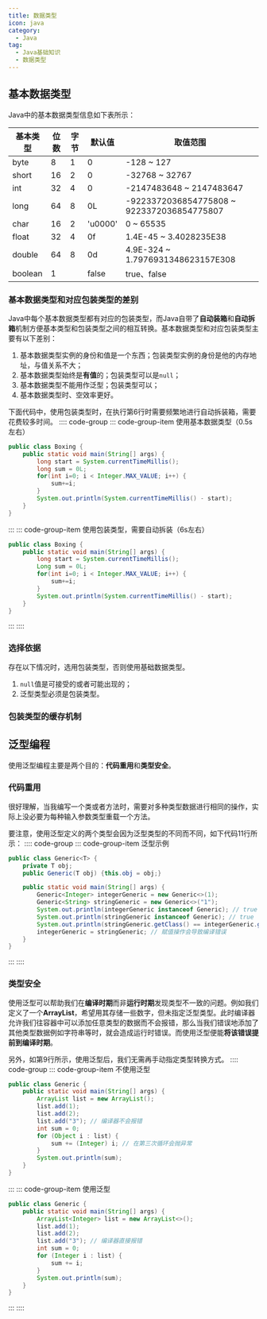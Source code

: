 ```yaml
---
title: 数据类型
icon: java
category:
  - Java
tag:
  - Java基础知识
  - 数据类型
---
```


## 基本数据类型
Java中的基本数据类型信息如下表所示：

| 基本类型 | 位数 | 字节 | 默认值 | 取值范围                               |
| -------- | ---- | ---- | ------- | ------------------------------------------ |
| byte     | 8    | 1    | 0       | -128 ~ 127                                 |
| short    | 16   | 2    | 0       | -32768 ~ 32767                             |
| int      | 32   | 4    | 0       | -2147483648 ~ 2147483647                   |
| long     | 64   | 8    | 0L      | -9223372036854775808 ~ 9223372036854775807 |
| char     | 16   | 2    | 'u0000' | 0 ~ 65535                                  |
| float    | 32   | 4    | 0f      | 1.4E-45 ~ 3.4028235E38                     |
| double   | 64   | 8    | 0d      | 4.9E-324 ~ 1.7976931348623157E308          |
| boolean  | 1    |      | false   | true、false                               |

### 基本数据类型和对应包装类型的差别
Java中每个基本数据类型都有对应的包装类型，而Java自带了**自动装箱**和**自动拆箱**机制方便基本类型和包装类型之间的相互转换。基本数据类型和对应包装类型主要有以下差别：
1. 基本数据类型实例的身份和值是一个东西；包装类型实例的身份是他的内存地址，与值关系不大；
2. 基本数据类型始终是**有值**的；包装类型可以是`null`；
3. 基本数据类型不能用作泛型；包装类型可以；
4. 基本数据类型时、空效率更好。

下面代码中，使用包装类型时，在执行第6行时需要频繁地进行自动拆装箱，需要花费较多时间。
:::: code-group
::: code-group-item 使用基本数据类型（0.5s左右）
```Java
public class Boxing {
    public static void main(String[] args) {
        long start = System.currentTimeMillis();
        long sum = 0L;
        for(int i=0; i < Integer.MAX_VALUE; i++) {
            sum+=i;
        }
        System.out.println(System.currentTimeMillis() - start);
    }
}
```
:::
::: code-group-item 使用包装类型，需要自动拆装（6s左右）
```Java
public class Boxing {
    public static void main(String[] args) {
        long start = System.currentTimeMillis();
        Long sum = 0L;
        for(int i=0; i < Integer.MAX_VALUE; i++) {
            sum+=i;
        }
        System.out.println(System.currentTimeMillis() - start);
    }
}
```
:::
::::

### 选择依据
存在以下情况时，选用包装类型，否则使用基础数据类型。
1. `null`值是可接受的或者可能出现的；
2. 泛型类型必须是包装类型。

### 包装类型的缓存机制



## 泛型编程
使用泛型编程主要是两个目的：**代码重用**和**类型安全**。
### 代码重用
很好理解，当我编写一个类或者方法时，需要对多种类型数据进行相同的操作，实际上没必要为每种输入参数类型重载一个方法。

要注意，使用泛型定义的两个类型会因为泛型类型的不同而不同，如下代码11行所示：
:::: code-group
::: code-group-item 泛型示例
```Java
public class Generic<T> {
    private T obj;
    public Generic(T obj) {this.obj = obj;}

    public static void main(String[] args) {
        Generic<Integer> integerGeneric = new Generic<>(1);
        Generic<String> stringGeneric = new Generic<>("1");
        System.out.println(integerGeneric instanceof Generic); // true
        System.out.println(stringGeneric instanceof Generic); // true
        System.out.println(stringGeneric.getClass() == integerGeneric.getClass()); // true
        integerGeneric = stringGeneric; // 赋值操作会导致编译错误
    }
}
```
:::
::::

### 类型安全
使用泛型可以帮助我们在**编译时期**而非**运行时期**发现类型不一致的问题。例如我们定义了一个**ArrayList**，希望用其存储一些数字，但未指定泛型类型。此时编译器允许我们往容器中可以添加任意类型的数据而不会报错，那么当我们错误地添加了其他类型数据例如字符串等时，就会造成运行时错误。而使用泛型便能**将该错误提前到编译时期**。

另外，如第9行所示，使用泛型后，我们无需再手动指定类型转换方式。
:::: code-group
::: code-group-item 不使用泛型
```Java
public class Generic {
    public static void main(String[] args) {
        ArrayList list = new ArrayList();
        list.add(1);
        list.add(2);
        list.add("3"); // 编译器不会报错
        int sum = 0;
        for (Object i : list) {
            sum += (Integer) i; // 在第三次循环会抛异常
        }
        System.out.println(sum);
    }
}
```
:::
::: code-group-item 使用泛型
```Java
public class Generic {
    public static void main(String[] args) {
        ArrayList<Integer> list = new ArrayList<>();
        list.add(1);
        list.add(2);
        list.add("3"); // 编译器直接报错
        int sum = 0;
        for (Integer i : list) {
            sum += i;
        }
        System.out.println(sum);
    }
}
```
:::
::::